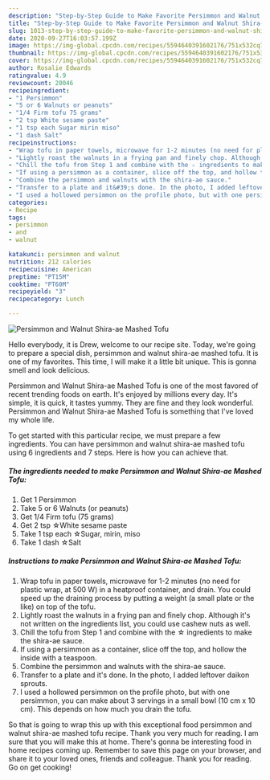 ```yaml
---
description: "Step-by-Step Guide to Make Favorite Persimmon and Walnut Shira-ae Mashed Tofu"
title: "Step-by-Step Guide to Make Favorite Persimmon and Walnut Shira-ae Mashed Tofu"
slug: 1013-step-by-step-guide-to-make-favorite-persimmon-and-walnut-shira-ae-mashed-tofu
date: 2020-09-27T16:03:57.199Z
image: https://img-global.cpcdn.com/recipes/5594640391602176/751x532cq70/persimmon-and-walnut-shira-ae-mashed-tofu-recipe-main-photo.jpg
thumbnail: https://img-global.cpcdn.com/recipes/5594640391602176/751x532cq70/persimmon-and-walnut-shira-ae-mashed-tofu-recipe-main-photo.jpg
cover: https://img-global.cpcdn.com/recipes/5594640391602176/751x532cq70/persimmon-and-walnut-shira-ae-mashed-tofu-recipe-main-photo.jpg
author: Rosalie Edwards
ratingvalue: 4.9
reviewcount: 20046
recipeingredient:
- "1 Persimmon"
- "5 or 6 Walnuts or peanuts"
- "1/4 Firm tofu 75 grams"
- "2 tsp White sesame paste"
- "1 tsp each Sugar mirin miso"
- "1 dash Salt"
recipeinstructions:
- "Wrap tofu in paper towels, microwave for 1-2 minutes (no need for plastic wrap, at 500 W) in a heatproof container, and drain. You could speed up the draining process by putting a weight (a small plate or the like) on top of the tofu."
- "Lightly roast the walnuts in a frying pan and finely chop. Although it&#39;s not written on the ingredients list, you could use cashew nuts as well."
- "Chill the tofu from Step 1 and combine with the ☆ ingredients to make the shira-ae sauce."
- "If using a persimmon as a container, slice off the top, and hollow the inside with a teaspoon."
- "Combine the persimmon and walnuts with the shira-ae sauce."
- "Transfer to a plate and it&#39;s done. In the photo, I added leftover daikon sprouts."
- "I used a hollowed persimmon on the profile photo, but with one persimmon, you can make about 3 servings in a small bowl (10 cm x 10 cm). This depends on how much you drain the tofu."
categories:
- Recipe
tags:
- persimmon
- and
- walnut

katakunci: persimmon and walnut 
nutrition: 212 calories
recipecuisine: American
preptime: "PT15M"
cooktime: "PT60M"
recipeyield: "3"
recipecategory: Lunch

---
```



![Persimmon and Walnut Shira-ae Mashed Tofu](https://img-global.cpcdn.com/recipes/5594640391602176/751x532cq70/persimmon-and-walnut-shira-ae-mashed-tofu-recipe-main-photo.jpg)

Hello everybody, it is Drew, welcome to our recipe site. Today, we're going to prepare a special dish, persimmon and walnut shira-ae mashed tofu. It is one of my favorites. This time, I will make it a little bit unique. This is gonna smell and look delicious.

Persimmon and Walnut Shira-ae Mashed Tofu is one of the most favored of recent trending foods on earth. It's enjoyed by millions every day. It's simple, it is quick, it tastes yummy. They are fine and they look wonderful. Persimmon and Walnut Shira-ae Mashed Tofu is something that I've loved my whole life.




To get started with this particular recipe, we must prepare a few ingredients. You can have persimmon and walnut shira-ae mashed tofu using 6 ingredients and 7 steps. Here is how you can achieve that.

<!--inarticleads1-->

##### The ingredients needed to make Persimmon and Walnut Shira-ae Mashed Tofu:

1. Get 1 Persimmon
1. Take 5 or 6 Walnuts (or peanuts)
1. Get 1/4 Firm tofu (75 grams)
1. Get 2 tsp ☆White sesame paste
1. Take 1 tsp each ☆Sugar, mirin, miso
1. Take 1 dash ☆Salt




<!--inarticleads2-->

##### Instructions to make Persimmon and Walnut Shira-ae Mashed Tofu:

1. Wrap tofu in paper towels, microwave for 1-2 minutes (no need for plastic wrap, at 500 W) in a heatproof container, and drain. You could speed up the draining process by putting a weight (a small plate or the like) on top of the tofu.
1. Lightly roast the walnuts in a frying pan and finely chop. Although it&#39;s not written on the ingredients list, you could use cashew nuts as well.
1. Chill the tofu from Step 1 and combine with the ☆ ingredients to make the shira-ae sauce.
1. If using a persimmon as a container, slice off the top, and hollow the inside with a teaspoon.
1. Combine the persimmon and walnuts with the shira-ae sauce.
1. Transfer to a plate and it&#39;s done. In the photo, I added leftover daikon sprouts.
1. I used a hollowed persimmon on the profile photo, but with one persimmon, you can make about 3 servings in a small bowl (10 cm x 10 cm). This depends on how much you drain the tofu.




So that is going to wrap this up with this exceptional food persimmon and walnut shira-ae mashed tofu recipe. Thank you very much for reading. I am sure that you will make this at home. There's gonna be interesting food in home recipes coming up. Remember to save this page on your browser, and share it to your loved ones, friends and colleague. Thank you for reading. Go on get cooking!
